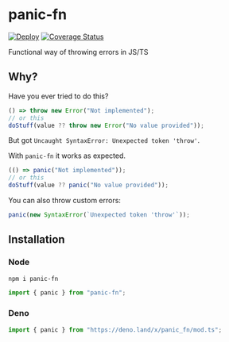 # panic-fn

[![Deploy](https://github.com/glebbash/panic-fn/actions/workflows/release.yml/badge.svg)](https://github.com/glebbash/panic-fn/actions)
[![Coverage Status](https://coveralls.io/repos/github/glebbash/panic-fn/badge.svg?branch=main)](https://coveralls.io/github/glebbash/panic-fn?branch=main)

Functional way of throwing errors in JS/TS

## Why?

Have you ever tried to do this?

```ts
() => throw new Error("Not implemented");
// or this
doStuff(value ?? throw new Error("No value provided"));
```

But got `Uncaught SyntaxError: Unexpected token 'throw'`.

With `panic-fn` it works as expected.

```ts
(() => panic("Not implemented"));
// or this
doStuff(value ?? panic("No value provided"));
```

You can also throw custom errors:

```ts
panic(new SyntaxError(`Unexpected token 'throw'`));
```

## Installation

### Node

```bash
npm i panic-fn
```

```ts
import { panic } from "panic-fn";
```

### Deno

```ts
import { panic } from "https://deno.land/x/panic_fn/mod.ts";
```
